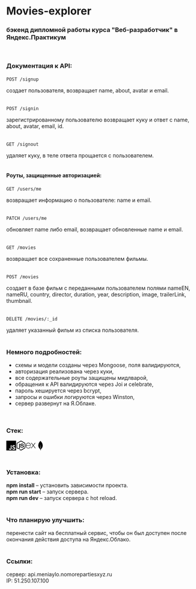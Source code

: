 # Movies-explorer
### бэкенд дипломной работы курса "Веб-разработчик" в Яндекс.Практикум
<br/>

### Документация к API:
```
POST /signup
```
создает пользователя, возвращает name, about, avatar и email.  
<br/>


```
POST /signin
```
зарегистрированному пользователю возвращает куку и ответ с name, about, avatar, email, id.  
<br/>


```
GET /signout
```
удаляет куку, в теле ответа прощается с пользователем.  
<br/>

#### Роуты, защищенные авторизацией:

```
GET /users/me
```
возвращает информацию о пользователе: name и email.  
<br/>


```
PATCH /users/me
```
обновляет name либо email, возвращает обновленные name и email.  
<br/>


```
GET /movies
```
возвращает все сохраненные пользователем фильмы.  
<br/>


```
POST /movies
```
создает в базе фильм с переданными пользователем полями nameEN, nameRU, country, director, duration, year, description, image, trailerLink, thumbnail.  
<br/>


```
DELETE /movies/:_id
```
удаляет указанный фильм из списка пользователя.  
<br/>

### Немного подробностей:
- схемы и модели созданы через Mongoose, поля валидируются,
- авторизация реализована через куки,
- все содержательные роуты защищены мидлварой,
- обращения к API валидируются через Joi и celebrate,
- пароль хешируется через bcrypt,
- запросы и ошибки логируются через Winston,
- сервер развернут на Я.Облаке.
<br/>

### Стек:
<img align="left" alt="JavaScript" title="javaScript" width="26px" src="https://github.com/Meniaylo/Meniaylo/blob/main/images/javascript.svg" />
<img align="left" alt="Node.js" title="Node.js" width="26px" src="https://github.com/Meniaylo/Meniaylo/blob/main/images/nodejs.svg" />
<img align="left" alt="Express" title="Express" width="26px" src="https://github.com/Meniaylo/Meniaylo/blob/main/images/express.svg" />
<img align="left" alt="MongoDB" title="MongoDB" width="26px" src="https://github.com/Meniaylo/Meniaylo/blob/main/images/mongodb.svg" />
<br/><br/><br/>

### Установка:
**npm install** – установить зависимости проекта.  
**npm run start** – запуск сервера.  
**npm run dev** – запуск сервера с hot reload.  
<br/>

### Что планирую улучшить:
перенести сайт на бесплатный сервис, чтобы он был доступен после окончания действия доступа на Яндекс.Облако.
<br/><br/>

### Ссылки:
сервер: api.meniaylo.nomorepartiesxyz.ru   
IP: 51.250.107.100
